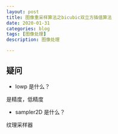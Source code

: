 ```yaml
---
layout: post
title: 图像重采样算法之bicubic双立方插值算法
date: 2020-01-31
categories: blog
tags: [图像处理]
description: 图像处理

---
```


## 疑问

* lowp 是什么？

是精度，低精度

* sampler2D 是什么？

纹理采样器

 